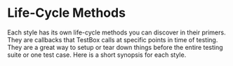 # Life-Cycle Methods

Each style has its own life-cycle methods you can discover in their primers. They are callbacks that TestBox calls at specific points in time of testing. They are a great way to setup or tear down things before the entire testing suite or one test case. Here is a short synopsis for each style.
